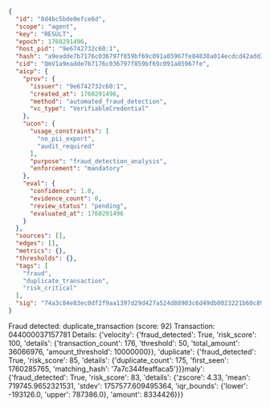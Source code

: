```json
{
  "id": "0d4bc5bde0efce6d",
  "scope": "agent",
  "key": "RESULT",
  "epoch": 1760291496,
  "host_pid": "9e6742732c60:1",
  "hash": "a9eadde7b7176c036797f859bf69c091a85967fe84838a014ecdcd42add38a98",
  "cid": "QmV1a9eadde7b7176c036797f859bf69c091a85967fe",
  "aicp": {
    "prov": {
      "issuer": "9e6742732c60:1",
      "created_at": 1760291496,
      "method": "automated_fraud_detection",
      "vc_type": "VerifiableCredential"
    },
    "ucon": {
      "usage_constraints": [
        "no_pii_export",
        "audit_required"
      ],
      "purpose": "fraud_detection_analysis",
      "enforcement": "mandatory"
    },
    "eval": {
      "confidence": 1.0,
      "evidence_count": 0,
      "review_status": "pending",
      "evaluated_at": 1760291496
    }
  },
  "sources": [],
  "edges": [],
  "metrics": {},
  "thresholds": {},
  "tags": [
    "fraud",
    "duplicate_transaction",
    "risk_critical"
  ],
  "sig": "74a3c84e83ec0df2f9aa1397d29d427a524d88903c6d49db0023221b60c89eef"
}
```

Fraud detected: duplicate_transaction (score: 92)
Transaction: 044000037157781
Details: {'velocity': {'fraud_detected': True, 'risk_score': 100, 'details': {'transaction_count': 176, 'threshold': 50, 'total_amount': 36066976, 'amount_threshold': 10000000}}, 'duplicate': {'fraud_detected': True, 'risk_score': 85, 'details': {'duplicate_count': 175, 'first_seen': 1760285765, 'matching_hash': '7a7c344feaffaca5'}}}maly': {'fraud_detected': True, 'risk_score': 83, 'details': {'zscore': 4.33, 'mean': 719745.9652321531, 'stdev': 1757577.609495364, 'iqr_bounds': {'lower': -193126.0, 'upper': 787386.0}, 'amount': 8334426}}}
